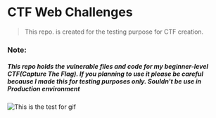 # CTF Web Challenges

> This repo. is created for the testing purpose for CTF creation.

### Note:

##### This repo holds the vulnerable files and code for my beginner-level CTF(Capture The Flag). If you planning to use it please be careful because I made this for testing purposes only. Souldn't be use in Production environment


![This is the test for gif](https://media.giphy.com/media/OrSb2k3awpfxRZVvVO/giphy.gif)
